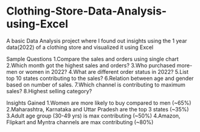 # Clothing-Store-Data-Analysis-using-Excel
A basic Data Analysis project where I found out insights using the 1 year data(2022) of a clothing store and visualized it using Excel

Sample Questions
1.Compare the sales and orders using single chart
2.Which month got the highest sales and orders?
3.Who purchased more- men or women in 2022?
4.What are different order status in 2022?
5.List top 10 states contributing to the sales?
6.Relation between age and gender based on number of sales.
7.Which channel is contributing to maximum sales?
8.Highest selling category?

Insights Gained 
1.Women are more likely to buy compared to men (~65%)
2.Maharashtra, Karnataka and Uttar Pradesh are the top 3 states (~35%)
3.Adult age group (30-49 yrs) is max contributing (~50%)
4.Amazon, Flipkart and Myntra channels are max contributing (~80%)

